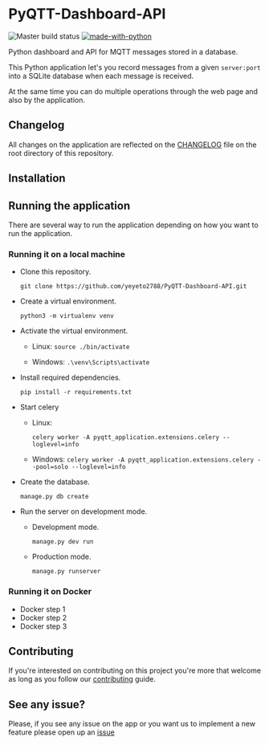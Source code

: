 # PyQTT-Dashboard-API

![Master build status](https://travis-ci.org/yeyeto2788/PyQTT-Dashboard-API.svg?branch=master)
[![made-with-python](https://img.shields.io/badge/Made%20with-Python-1f425f.svg)](https://www.python.org/)

Python dashboard and API for MQTT messages stored in a database.

This Python application let's you record messages from a given `server:port`  
into a SQLite database when each message is received.

At the same time you can do multiple operations through the web page and also
by the application.

## Changelog
All changes on the application are reflected on the [CHANGELOG](./CHANGELOG.md)
file on the root directory of this repository.

## Installation

## Running the application
There are several way to run the application depending on how you want to run the application.

### Running it on a local machine

- Clone this repository.

  `git clone https://github.com/yeyeto2788/PyQTT-Dashboard-API.git`
    
- Create a virtual environment.

  `python3 -m virtualenv venv`
    
- Activate the virtual environment.

  - Linux: `source ./bin/activate` 
  
  - Windows: `.\venv\Scripts\activate`
    
- Install required dependencies.

  `pip install -r requirements.txt`

- Start celery

  - Linux:
    
    `celery worker -A pyqtt_application.extensions.celery --loglevel=info`
  
  - Windows:
    `celery worker -A pyqtt_application.extensions.celery --pool=solo --loglevel=info`
    
- Create the database.

  `manage.py db create`
    
- Run the server on development mode.

  - Development mode.
    
    `manage.py dev run`
  
  - Production mode.
  
    `manage.py runserver`

### Running it on Docker

- Docker step 1
- Docker step 2
- Docker step 3

## Contributing
If you're interested on contributing on this project you're more that welcome as
 long as you follow our [contributing](./CONTRIBUTING.md) guide.

## See any issue?
Please, if you see any issue on the app or you want us to implement a new
feature please open up an
[issue](https://github.com/yeyeto2788/PyQTT-Dashboard-API/issues/new/choose)
